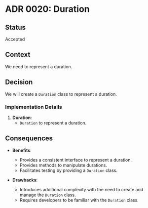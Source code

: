 # ADR 0020: Duration

## Status
Accepted

## Context
We need to represent a duration.

## Decision
We will create a `Duration` class to represent a duration.

### Implementation Details

1. **Duration**:
    - `Duration` to represent a duration.

## Consequences

- **Benefits**:
    - Provides a consistent interface to represent a duration.
    - Provides methods to manipulate durations.
    - Facilitates testing by providing a `Duration` class.

- **Drawbacks**:
    - Introduces additional complexity with the need to create and manage the `Duration` class.
    - Requires developers to be familiar with the `Duration` class.
